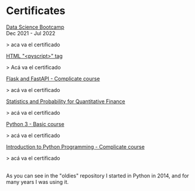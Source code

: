 # Certificates

<u>Data Science Bootcamp</u>\
Dec 2021 - Jul 2022

\> aca va el certificado

<u>HTML "\<pyscript>" tag</u>

\> Acá va el certificado

<u>Flask and FastAPI - Complicate course</u>

\> acá va el certificado

<u>Statistics and Probability for Quantitative Finance</u>

\> acá va el certificado

<u>Python 3 - Basic course</u>

\> acá va el certificado

<u>Introduction to Python Programming - Complicate course</u>

\> acá va el certificado

<br>
As you can see in the "oldies" repository I started in Python in 2014, and for many years I was using it.

